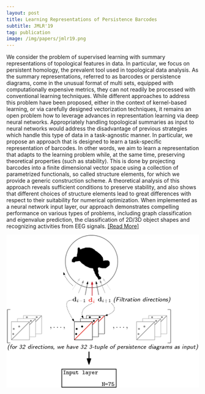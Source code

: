 ```yaml
---
layout: post
title: Learning Representations of Persistence Barcodes
subtitle: JMLR'19
tag: publication
image: /img/papers/jmlr19.png
---
```

We consider the problem of supervised learning with summary representations of topological features in data. In particular, we focus on persistent homology, the prevalent tool used in topological data analysis. As the summary representations, referred to as barcodes or persistence diagrams, come in the unusual format of multi sets, equipped with computationally expensive metrics, they can not readily be processed with conventional learning techniques. While different approaches to address this problem have been proposed, either in the context of kernel-based learning, or via carefully designed vectorization techniques, it remains an open problem how to leverage advances in representation learning via deep neural networks. Appropriately handling topological summaries as input to neural networks would address the disadvantage of previous strategies which handle this type of data in a task-agnostic manner. In particular, we propose an approach that is designed to learn a task-specific representation of barcodes. In other words, we aim to learn a representation that adapts to the learning problem while, at the same time, preserving theoretical properties (such as stability). This is done by projecting barcodes into a finite dimensional vector space using a collection of parametrized functionals, so called structure elements, for which we provide a generic construction scheme. A theoretical analysis of this approach reveals sufficient conditions to preserve stability, and also shows that different choices of structure elements lead to great differences with respect to their suitability for numerical optimization. When implemented as a neural network input layer, our approach demonstrates compelling performance on various types of problems, including graph classification and eigenvalue prediction, the classification of 2D/3D object shapes and recognizing activities from EEG signals.
<a href="http://www.jmlr.org/beta/papers/v20/18-358.html" class="post-preview post-read-more">[Read&nbsp;More]</a>

![](/img/papers/jmlr19.png)